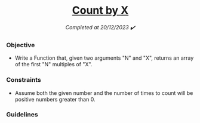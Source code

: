 <h1 align="center">
  <a href="https://www.codewars.com/kata/5513795bd3fafb56c200049e/python">Count by X</a>

</h1>
<p align="center">
  <i align="center">Completed at 20/12/2023 ✔️</i>
</p>

### Objective

- Write a Function that, given two arguments "N" and "X", returns an array of the first "N" multiples of "X".
  
### Constraints

- Assume both the given number and the number of times to count will be positive numbers greater than 0.

### Guidelines
